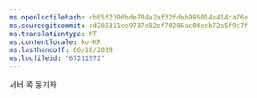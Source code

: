 ```yaml
---
ms.openlocfilehash: cb65f2306bde704a2af32fdeb986014e414ca76e
ms.sourcegitcommit: ad203331ee9737e82ef70206ac04eeb72a5f9c7f
ms.translationtype: MT
ms.contentlocale: ko-KR
ms.lasthandoff: 06/18/2019
ms.locfileid: "67211972"
---
```

서버 쪽 동기화